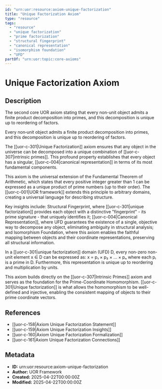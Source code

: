 ```yaml
---
id: "urn:uor:resource:axiom-unique-factorization"
title: "Unique Factorization Axiom"
type: "resource"
tags:
  - "resource"
  - "unique factorization"
  - "prime factorization"
  - "structural fingerprint"
  - "canonical representation"
  - "isomorphism foundation"
  - "UFD"
partOf: "urn:uor:topic:core-axioms"
---
```


# Unique Factorization Axiom

## Description

The second core UOR axiom stating that every non-unit object admits a finite product decomposition into primes, and this decomposition is unique up to reordering of factors.

Every non‑unit object admits a finite product decomposition into primes, and this decomposition is unique up to reordering of factors.

The [[uor-c-301|Unique Factorization]] axiom ensures that any object in the universe can be decomposed into a unique combination of [[uor-c-307|intrinsic primes]]. This profound property establishes that every object has a singular, [[uor-c-004|canonical representation]] in terms of its most fundamental components.

This axiom is the universal extension of the Fundamental Theorem of Arithmetic, which states that every positive integer greater than 1 can be expressed as a unique product of prime numbers (up to their order). The [[uor-c-001|UOR framework]] extends this principle to arbitrary domains, creating a universal language for describing structure.

Key insights include: Structural Fingerprint, where [[uor-c-301|unique factorization]] provides each object with a distinctive "fingerprint" - its prime signature - that uniquely identifies it; [[uor-c-004|Canonical Representation]], where UFD guarantees the existence of a single, objective way to decompose any object, eliminating ambiguity in structural analysis; and Isomorphism Foundation, where this axiom enables the faithful mapping between objects and their coordinate representations, preserving all structural information.

In a [[uor-c-301|unique factorization]] domain (UFD) D, every non-zero non-unit element x ∈ D can be expressed as: x = p₁ × p₂ × ... × pₙ where each pᵢ is a prime in D. Furthermore, this representation is unique up to reordering and multiplication by units.

This axiom builds directly on the [[uor-c-307|Intrinsic Primes]] axiom and serves as the foundation for the Prime-Coordinate Homomorphism. [[uor-c-301|Unique factorization]] is what allows the homomorphism to be well-defined and injective, enabling the consistent mapping of objects to their prime coordinate vectors.

## References

- [[uor-c-158|Axiom Unique Factorization Statement]]
- [[uor-c-159|Axiom Unique Factorization Insights]]
- [[uor-c-160|Axiom Unique Factorization Formalization]]
- [[uor-c-161|Axiom Unique Factorization Connections]]

## Metadata

- **ID:** urn:uor:resource:axiom-unique-factorization
- **Author:** UOR Framework
- **Created:** 2025-04-22T00:00:00Z
- **Modified:** 2025-04-22T00:00:00Z
